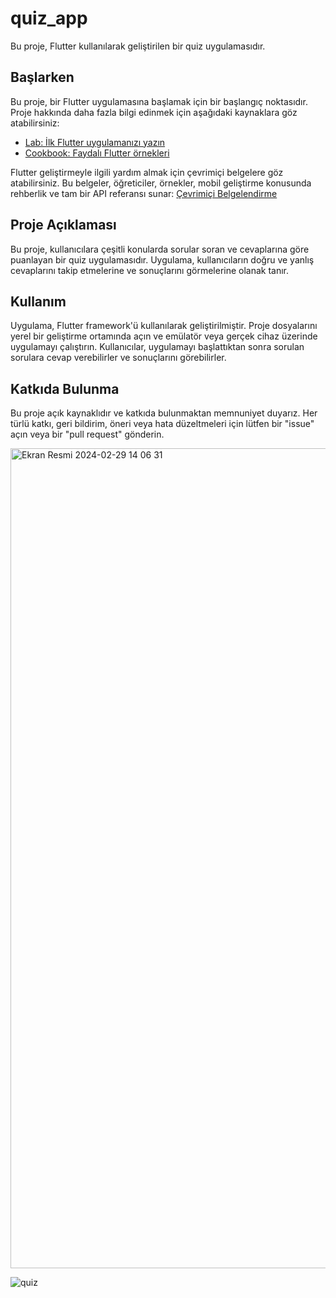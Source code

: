 # quiz_app

Bu proje, Flutter kullanılarak geliştirilen bir quiz uygulamasıdır.

## Başlarken

Bu proje, bir Flutter uygulamasına başlamak için bir başlangıç noktasıdır. Proje hakkında daha fazla bilgi edinmek için aşağıdaki kaynaklara göz atabilirsiniz:

- [Lab: İlk Flutter uygulamanızı yazın](https://docs.flutter.dev/get-started/codelab)
- [Cookbook: Faydalı Flutter örnekleri](https://docs.flutter.dev/cookbook)

Flutter geliştirmeyle ilgili yardım almak için çevrimiçi belgelere göz atabilirsiniz. Bu belgeler, öğreticiler, örnekler, mobil geliştirme konusunda rehberlik ve tam bir API referansı sunar: [Çevrimiçi Belgelendirme](https://docs.flutter.dev/)

## Proje Açıklaması

Bu proje, kullanıcılara çeşitli konularda sorular soran ve cevaplarına göre puanlayan bir quiz uygulamasıdır. Uygulama, kullanıcıların doğru ve yanlış cevaplarını takip etmelerine ve sonuçlarını görmelerine olanak tanır.

## Kullanım

Uygulama, Flutter framework'ü kullanılarak geliştirilmiştir. Proje dosyalarını yerel bir geliştirme ortamında açın ve emülatör veya gerçek cihaz üzerinde uygulamayı çalıştırın. Kullanıcılar, uygulamayı başlattıktan sonra sorulan sorulara cevap verebilirler ve sonuçlarını görebilirler.

## Katkıda Bulunma

Bu proje açık kaynaklıdır ve katkıda bulunmaktan memnuniyet duyarız. Her türlü katkı, geri bildirim, öneri veya hata düzeltmeleri için lütfen bir "issue" açın veya bir "pull request" gönderin.

<img width="1312" alt="Ekran Resmi 2024-02-29 14 06 31" src="https://github.com/TypeCc/quiz_app/assets/118025810/a9dbc660-0b5e-4974-9953-df5e7496d6d5">

![quiz](https://github.com/TypeCc/quiz_app/assets/118025810/436e7b2e-772b-43ca-bd0e-0ae147e52894) 


